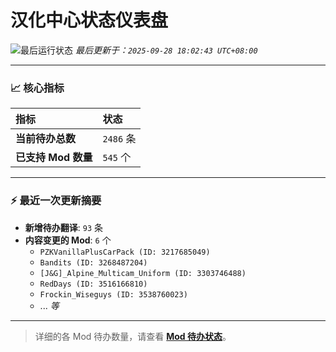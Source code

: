 # 汉化中心状态仪表盘

![最后运行状态](https://img.shields.io/badge/Last%20Run-Success-green)
*最后更新于：`2025-09-28 18:02:43 UTC+08:00`*

---

### 📈 **核心指标**

| 指标 | 状态 |
| :--- | :--- |
| **当前待办总数** | ``2486`` 条 |
| **已支持 Mod 数量** | ``545`` 个 |

---

### ⚡ **最近一次更新摘要**

*   **新增待办翻译**: `93` 条
*   **内容变更的 Mod**: `6` 个
    *   `PZKVanillaPlusCarPack (ID: 3217685049)`
    *   `Bandits (ID: 3268487204)`
    *   `[J&G]_Alpine_Multicam_Uniform (ID: 3303746488)`
    *   `RedDays (ID: 3516166810)`
    *   `Frockin_Wiseguys (ID: 3538760023)`
    *   ... *等*

---

> 详细的各 Mod 待办数量，请查看 [**Mod 待办状态**](MOD_TODO_STATUS.md)。
